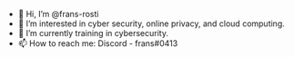 - 👋 Hi, I’m @frans-rosti
- 👀 I’m interested in cyber security, online privacy, and cloud computing.
- 🌱 I’m currently training in cybersecurity.
- 📫 How to reach me: Discord - frans#0413

<!---
frans-rosti/frans-rosti is a ✨ special ✨ repository because its `README.md` (this file) appears on your GitHub profile.
You can click the Preview link to take a look at your changes.
--->
